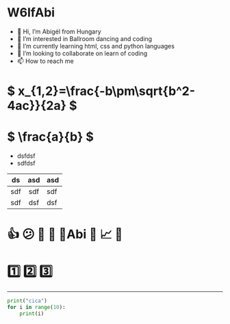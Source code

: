 # W6lfAbi

- 👋 Hi, I’m Abigél from Hungary
- 👀 I’m interested in Ballroom dancing and coding
- 🌱 I’m currently learning html, css and python languages
- 💞️ I’m looking to collaborate on learn of coding
- 📫 How to reach me

<!---
W6lfabi/W6lfabi is a ✨ special ✨ repository because its `README.md` (this file) appears on your GitHub profile.
You can click the Preview link to take a look at your changes.
--->
# $ x_{1,2}=\frac{-b\pm\sqrt{b^2-4ac}}{2a} $

# $ \frac{a}{b} $

- dsfdsf
- sdfdsf

|ds|asd|asd|
|---|:---:|---|
|sdf|sdf|sdf|
|sdf|dsf|dsf|

# :+1: :confused: :muscle: :dolphin: :wolf:Abi :rat: :chart_with_upwards_trend: :pineapple:

# :one: :two: :three:

----
```python
print("cica")
for i in range(10):
    print(i)
```

